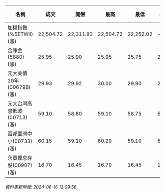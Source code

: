 | 名稱 | 成交 | 開盤 | 最高 | 最低 | 均價 | 成交金額(億) | 昨收 | 漲跌幅 | 漲跌 | 總量 | 昨量 | 振幅 |
| -------- | -------- | -------- | -------- |-------- | -------- | -------- |-------- |-------- |-------- | -------- | -------- |-------- |
|加權指數(%5ETWII) (漲)|22,504.72|22,311.93|22,504.72|22,252.02|-|4,963.39|22,312.04|0.86%|192.68|9,510,463|0|1.13%|
|合庫金(5880) (漲)|25.95|25.90|25.95|25.75|25.86|2.04|25.75|0.78%|0.20|7,879|9,794|0.78%|
|元大美債20年(00679B) (漲)|29.93|29.92|30.00|29.90|29.95|23.68|29.57|1.22%|0.36|79,082|43,220|0.34%|
|元大台灣高息低波(00713) (漲)|59.10|58.80|59.10|58.75|58.96|8.44|58.85|0.42%|0.25|14,308|17,687|0.59%|
|富邦臺灣中小(00733) (漲)|60.15|59.10|60.20|59.10|59.86|1.62|59.10|1.78%|1.05|2,711|2,057|1.86%|
|永豐優息存股(00907) (漲)|16.70|16.45|16.70|16.45|16.59|0.558|16.44|1.58%|0.26|3,365|4,180|1.52%|
###### 資料更新時間: 2024-06-16 12:09:56